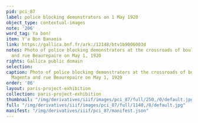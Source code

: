 ```yaml
---
pid: pci_87
label: police blocking demonstrators on 1 May 1920
object_type: contextual-images
note: '206'
word_tag: Ya bon!
item: Y'a Bon Banania
link: https://gallica.bnf.fr/ark:/12148/btv1b9006003d
notes: Photo of police blocking demonstrators at the crossroads of boulevard de Magenta
  and rue Beaurepaire on May 1, 1920
rights: Gallica public domain
selection: 
caption: Photo of police blocking demonstrators at the crossroads of boulevard de
  Magenta and rue Beaurepaire on May 1, 1920
order: '86'
layout: paris-project-exhibition
collection: paris-project-exhibition
thumbnail: "/img/derivatives/iiif/images/pci_87/full/250,/0/default.jpg"
full: "/img/derivatives/iiif/images/pci_87/full/1140,/0/default.jpg"
manifest: "/img/derivatives/iiif/pci_87/manifest.json"
---
```

